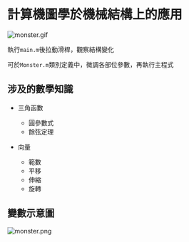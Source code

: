 # 計算機圖學於機械結構上的應用

![monster.gif](https://github.com/sunrimii/monster/blob/master/monster.gif?raw=true)

執行`main.m`後拉動滑桿，觀察結構變化

可於`Monster.m`類別定義中，微調各部位參數，再執行主程式

## 涉及的數學知識

- 三角函數
  - 圓參數式
  - 餘弦定理

- 向量
  - 範數
  - 平移
  - 伸縮
  - 旋轉

## 變數示意圖

![monster.png](https://github.com/sunrimii/monster/blob/master/monster.png?raw=true)
